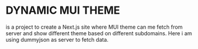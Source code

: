 # DYNAMIC MUI THEME

is a project to create a Next.js site where MUI theme can me fetch from server and show different theme based on different subdomains.
Here i am using dummyjson as server to fetch data.
